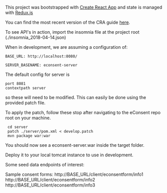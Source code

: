 This project was bootstrapped with [Create React App](https://github.com/facebookincubator/create-react-app) and state is managed with [Redux.js](https://redux.js.org/)

You can find the most recent version of the CRA guide [here](https://github.com/facebookincubator/create-react-app/blob/master/packages/react-scripts/template/README.md).

To see API's in action, import the insomnia file at the project root (./insomnia_2018-04-14.json)

When in development, we are assuming a configuration of:
~~~
BASE_URL: http://localhost:8080/

SERVER_BASENAME: econsent-server
~~~
The default config for server is
~~~
port 8081
contextpath server
~~~
so these will need to be modified.
This can easily be done using the provided patch file.

To apply the patch, follow these stop after navigating to the eConsent repo root on your machine.

~~~
 cd server
 patch ./server/pom.xml < develop.patch
 mvn package war:war
~~~

You should now see a econsent-server.war inside the target folder.

Deploy it to your local tomcat instance to use in development.

Some seed data endpoints of interest:

Sample consent forms:
  http://BASE_URL/client/econsentform/info1
  http://BASE_URL/client/econsentform/info2
  http://BASE_URL/client/econsentform/info3

